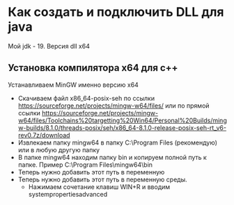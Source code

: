 # Как создать и подключить DLL для java 

Мой jdk - 19. 
Версия dll x64
 
## Установка компилятора x64 для c++
Устанавливаем MinGW именно версию x64
* Скачиваем файл x86_64-posix-seh по ссылки https://sourceforge.net/projects/mingw-w64/files/ или по прямой ссылки 
https://sourceforge.net/projects/mingw-w64/files/Toolchains%20targetting%20Win64/Personal%20Builds/mingw-builds/8.1.0/threads-posix/seh/x86_64-8.1.0-release-posix-seh-rt_v6-rev0.7z/download
* Извлекаем папку mingw64 в папку C:\Program Files (рекомендую) или в любую другую папку 
* В папке mingw64 находим папку bin и копируем полной путь к папке. Пример C:\Program Files\mingw64\bin
* Теперь нужно добавить этот путь в переменную 
* Теперь нужно добавить этот путь в переменную среды. 
  *  Нажимаем сочетание клавиш WIN+R и вводим systempropertiesadvanced  
